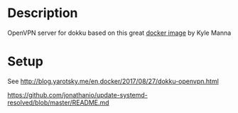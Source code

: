 # Description

OpenVPN server for dokku based on this great [docker image](https://github.com/kylemanna/docker-openvpn) by Kyle Manna

# Setup

See http://blog.yarotsky.me/en,docker/2017/08/27/dokku-openvpn.html

https://github.com/jonathanio/update-systemd-resolved/blob/master/README.md